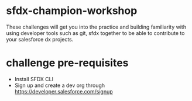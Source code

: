 # sfdx-champion-workshop

These challenges will get you into the practice and building familiarity with using developer tools such as git, sfdx together to be able to contribute to your salesforce dx projects.

# challenge pre-requisites
 - Install SFDX CLI
 - Sign up and create a dev org through https://developer.salesforce.com/signup
